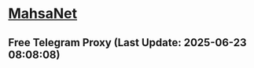 
# [MahsaNet](https://t.me/mahsa_net)
## Free Telegram Proxy (Last Update: 2025-06-23 08:08:08)

    